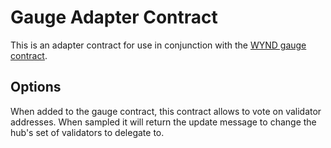 # Gauge Adapter Contract

This is an adapter contract for use in conjunction with the [WYND gauge contract](https://github.com/cosmorama/wynddao/tree/main/contracts/gauge).

## Options

When added to the gauge contract, this contract allows to vote on validator addresses.
When sampled it will return the update message to change the hub's set of validators to delegate to.